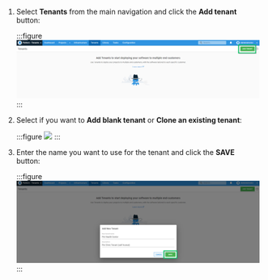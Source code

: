 
1. Select **Tenants** from the main navigation and click the **Add tenant** button:

   :::figure
   ![](/docs/shared-content/tenants/images/add-new-tenant.png)
   :::

2. Select if you want to **Add blank tenant** or **Clone an existing tenant**:

   :::figure
   ![](/docs/shared-content/tenants/images/blank-or-clone-tenant.png)
   :::

3. Enter the name you want to use for the tenant and click the **SAVE** button:

   :::figure
    ![](/docs/shared-content/tenants/images/creating-new-tenant.png)
   :::